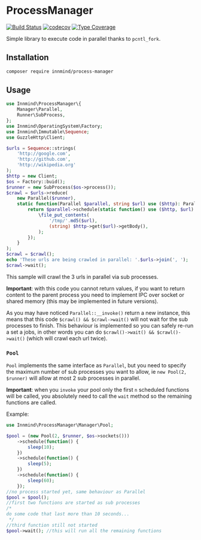 # ProcessManager

[![Build Status](https://github.com/Innmind/ProcessManager/workflows/CI/badge.svg)](https://github.com/Innmind/ProcessManager/actions?query=workflow%3ACI)
[![codecov](https://codecov.io/gh/Innmind/ProcessManager/branch/develop/graph/badge.svg)](https://codecov.io/gh/Innmind/ProcessManager)
[![Type Coverage](https://shepherd.dev/github/Innmind/ProcessManager/coverage.svg)](https://shepherd.dev/github/Innmind/ProcessManager)

Simple library to execute code in parallel thanks to `pcntl_fork`.

## Installation

```sh
composer require innmind/process-manager
```

## Usage

```php
use Innmind\ProcessManager\{
    Manager\Parallel,
    Runner\SubProcess,
};
use Innmind\OperatingSystem\Factory;
use Innmind\Immutable\Sequence;
use GuzzleHttp\Client;

$urls = Sequence::strings(
    'http://google.com',
    'http://github.com',
    'http://wikipedia.org'
);
$http = new Client;
$os = Factory::buid();
$runner = new SubProcess($os->process());
$crawl = $urls->reduce(
    new Parallel($runner),
    static function(Parallel $parallel, string $url) use ($http): Parallel {
        return $parallel->schedule(static function() use ($http, $url): void {
            \file_put_contents(
                '/tmp/'.md5($url),
                (string) $http->get($url)->getBody(),
            );
        });
    }
);
$crawl = $crawl();
echo 'These urls are being crawled in parallel: '.$urls->join(', ');
$crawl->wait();
```

This sample will crawl the 3 urls in parallel via sub processes.

**Important**: with this code you cannot return values, if you want to return content to the parent process you need to implement IPC over socket or shared memory (this may be implemented in future versions).

As you may have noticed `Parallel::__invoke()` return a new instance, this means that this code `$crawl() && $crawl->wait()` will not wait for the sub processes to finish. This behaviour is implemented so you can safely re-run a set a jobs, in other words you can do `$crawl()->wait() && $crawl()->wait()` (which will crawl each url twice).

### `Pool`

`Pool` implements the same interface as `Parallel`, but you need to specify the maximum number of sub processes you want to allow, ie `new Pool(2, $runner)` will allow at most 2 sub processes in parallel.

**Important**: when you `invoke` your pool only the first `n` scheduled functions will be called, you absolutely need to call the `wait` method so the remaining functions are called.

Example:

```php
use Innmind\ProcessManager\Manager\Pool;

$pool = (new Pool(2, $runner, $os->sockets()))
    ->schedule(function() {
        sleep(10);
    })
    ->schedule(function() {
        sleep(5);
    })
    ->schedule(function() {
        sleep(60);
    });
//no process started yet, same behaviour as Parallel
$pool = $pool();
//first two functions are started as sub processes
/*
do some code that last more than 10 seconds...
 */
//third function still not started
$pool->wait(); //this will run all the remaining functions
```
